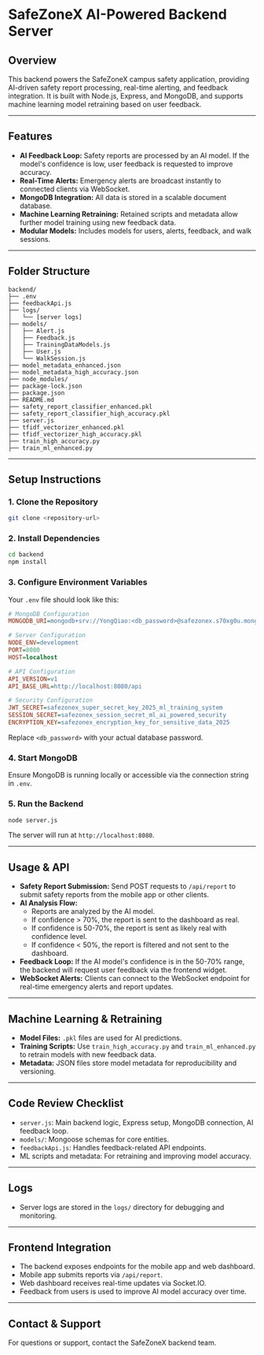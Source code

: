 # SafeZoneX AI-Powered Backend Server

## Overview
This backend powers the SafeZoneX campus safety application, providing AI-driven safety report processing, real-time alerting, and feedback integration. It is built with Node.js, Express, and MongoDB, and supports machine learning model retraining based on user feedback.

---

## Features
- **AI Feedback Loop:** Safety reports are processed by an AI model. If the model's confidence is low, user feedback is requested to improve accuracy.
- **Real-Time Alerts:** Emergency alerts are broadcast instantly to connected clients via WebSocket.
- **MongoDB Integration:** All data is stored in a scalable document database.
- **Machine Learning Retraining:** Retained scripts and metadata allow further model training using new feedback data.
- **Modular Models:** Includes models for users, alerts, feedback, and walk sessions.

---

## Folder Structure
```
backend/
├── .env
├── feedbackApi.js
├── logs/
│   └── [server logs]
├── models/
│   ├── Alert.js
│   ├── Feedback.js
│   ├── TrainingDataModels.js
│   ├── User.js
│   └── WalkSession.js
├── model_metadata_enhanced.json
├── model_metadata_high_accuracy.json
├── node_modules/
├── package-lock.json
├── package.json
├── README.md
├── safety_report_classifier_enhanced.pkl
├── safety_report_classifier_high_accuracy.pkl
├── server.js
├── tfidf_vectorizer_enhanced.pkl
├── tfidf_vectorizer_high_accuracy.pkl
├── train_high_accuracy.py
├── train_ml_enhanced.py
```

---

## Setup Instructions

### 1. Clone the Repository
```sh
git clone <repository-url>
```

### 2. Install Dependencies
```sh
cd backend
npm install
```

### 3. Configure Environment Variables

Your `.env` file should look like this:
```ini
# MongoDB Configuration
MONGODB_URI=mongodb+srv://YongQiao:<db_password>@safezonex.s70xg0u.mongodb.net/?retryWrites=true&w=majority&appName=SafeZoneX

# Server Configuration
NODE_ENV=development
PORT=8080
HOST=localhost

# API Configuration
API_VERSION=v1
API_BASE_URL=http://localhost:8080/api

# Security Configuration
JWT_SECRET=safezonex_super_secret_key_2025_ml_training_system
SESSION_SECRET=safezonex_session_secret_ml_ai_powered_security
ENCRYPTION_KEY=safezonex_encryption_key_for_sensitive_data_2025
```
Replace `<db_password>` with your actual database password.

### 4. Start MongoDB
Ensure MongoDB is running locally or accessible via the connection string in `.env`.

### 5. Run the Backend
```sh
node server.js
```
The server will run at `http://localhost:8080`.

---

## Usage & API
- **Safety Report Submission:** Send POST requests to `/api/report` to submit safety reports from the mobile app or other clients.
- **AI Analysis Flow:**
	- Reports are analyzed by the AI model.
	- If confidence > 70%, the report is sent to the dashboard as real.
	- If confidence is 50-70%, the report is sent as likely real with confidence level.
	- If confidence < 50%, the report is filtered and not sent to the dashboard.
- **Feedback Loop:** If the AI model's confidence is in the 50-70% range, the backend will request user feedback via the frontend widget.
- **WebSocket Alerts:** Clients can connect to the WebSocket endpoint for real-time emergency alerts and report updates.

---

## Machine Learning & Retraining
- **Model Files:** `.pkl` files are used for AI predictions.
- **Training Scripts:** Use `train_high_accuracy.py` and `train_ml_enhanced.py` to retrain models with new feedback data.
- **Metadata:** JSON files store model metadata for reproducibility and versioning.

---

## Code Review Checklist
- `server.js`: Main backend logic, Express setup, MongoDB connection, AI feedback loop.
- `models/`: Mongoose schemas for core entities.
- `feedbackApi.js`: Handles feedback-related API endpoints.
- ML scripts and metadata: For retraining and improving model accuracy.

---

## Logs
- Server logs are stored in the `logs/` directory for debugging and monitoring.

---

## Frontend Integration
- The backend exposes endpoints for the mobile app and web dashboard.
- Mobile app submits reports via `/api/report`.
- Web dashboard receives real-time updates via Socket.IO.
- Feedback from users is used to improve AI model accuracy over time.

---

## Contact & Support
For questions or support, contact the SafeZoneX backend team.
